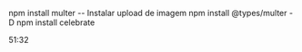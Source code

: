 npm install multer -- Instalar upload de imagem
npm install @types/multer -D
 npm install celebrate

 51:32
